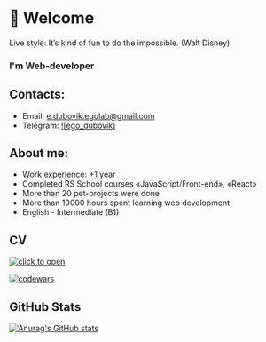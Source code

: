 # 👋 Welcome 
Live style: It’s kind of fun to do the impossible. (Walt Disney)

### I'm Web-developer

## Contacts:
* Email: e.dubovik.egolab@gmail.com
* Telegram: [![ego_dubovik]](https://t.me/ego_dubovik)

## About me:
* Work experience: +1 year
* Completed RS School courses «JavaScript/Front-end», «React»
* More than 20 pet-projects were done
* More than 10000 hours spent learning web development
* English - Intermediate (B1)

## CV
[![click to open](https://img.shields.io/badge/-click_to_see!-050505?style=for-the-badge)](https://egor-dubovik.github.io/cv_2.0/index.html)

[![codewars](https://img.shields.io/badge/-codewars-050505?style=for-the-badge&logo=codewars&logoColor=BB432C)](https://www.codewars.com/users/Egor-Dubovik)

## GitHub Stats
[![Anurag's GitHub stats](https://github-readme-stats.vercel.app/api?username=Egor-Dubovik&hide=issues,contribs&show_icons=true&theme=dark)](https://github.com/anuraghazra/github-readme-stats)



